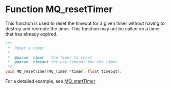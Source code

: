 # Function MQ_resetTimer

This function is used to reset the timeout for a given timer without having to destroy and recreate the timer. 
This function may not be called on a timer that has already expired.

```c
/**
 *  Reset a timer
 *
 *  @param  timer   the timer to reset
 *  @param  timeout the new timeout for the timer
 */
void MQ_resetTimer(MQ_Timer *timer, float timeout);

```

For a detailed example, see [MQ_startTimer](mq_starttimer)
